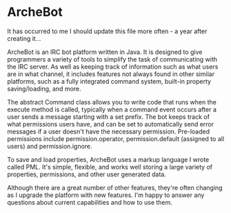 ArcheBot
========

It has occurred to me I should update this file more often - a year after creating it...

ArcheBot is an IRC bot platform written in Java. It is designed to give programmers a variety of tools to simplify the task of communicating with the IRC server. As well as keeping track of information such as what users are in what channel, it includes features not always found in other similar platforms, such as a fully integrated command system, built-in property saving/loading, and more.

The abstract Command class allows you to write code that runs when the execute method is called, typically when a command event occurs after a user sends a message starting with a set prefix. The bot keeps track of what permissions users have, and can be set to automatically send error messages if a user doesn't have the necessary permission. Pre-loaded permissions include permission.operator, permission.default (assigned to all users) and permission.ignore.

To save and load properties, ArcheBot uses a markup language I wrote called PML. It's simple, flexible, and works well storing a large variety of properties, permissions, and other user generated data.

Although there are a great number of other features, they're often changing as I upgrade the platform with new features. I'm happy to answer any questions about current capabilities and how to use them.
